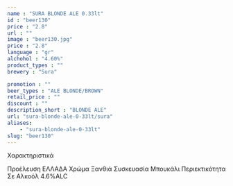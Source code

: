 ```yaml
---
name : "SURA BLONDE ALE 0.33lt"
id : "beer130"
price : "2.8"
url : ""
image : "beer130.jpg"
price : "2.8"
language : "gr"
alchohol : "4.60%"
product_types : ""
brewery : "Sura"

promotion : ""
beer_types : "ALE BLONDE/BROWN"
retail_price : ""
discount : ""
description_short : "BLONDE ALE"
url: "sura-blonde-ale-0-33lt/sura"
aliases: 
    - "sura-blonde-ale-0-33lt"
slug: "beer130"
---
```


Χαρακτηριστικά

Προέλευση
ΕΛΛΑΔΑ
Χρώμα
Ξανθιά
Συσκευασία
Μπουκάλι
Περιεκτικότητα Σε Αλκοόλ
4.6%ALC